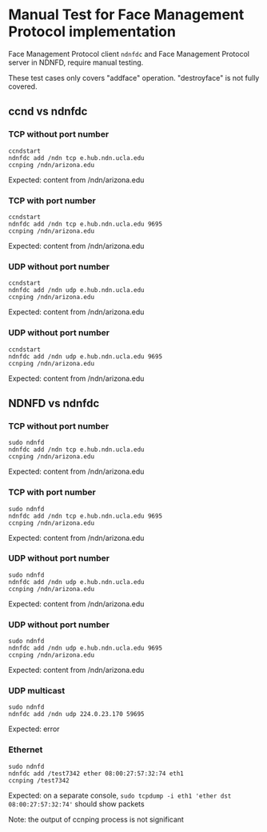 # Manual Test for Face Management Protocol implementation

Face Management Protocol client `ndnfdc` and Face Management Protocol server in NDNFD, require manual testing.

These test cases only covers "addface" operation. "destroyface" is not fully covered.

## ccnd vs ndnfdc

### TCP without port number

	ccndstart
	ndnfdc add /ndn tcp e.hub.ndn.ucla.edu
	ccnping /ndn/arizona.edu

Expected: content from /ndn/arizona.edu

### TCP with port number

	ccndstart
	ndnfdc add /ndn tcp e.hub.ndn.ucla.edu 9695
	ccnping /ndn/arizona.edu

Expected: content from /ndn/arizona.edu

### UDP without port number

	ccndstart
	ndnfdc add /ndn udp e.hub.ndn.ucla.edu
	ccnping /ndn/arizona.edu

Expected: content from /ndn/arizona.edu

### UDP without port number

	ccndstart
	ndnfdc add /ndn udp e.hub.ndn.ucla.edu 9695
	ccnping /ndn/arizona.edu

Expected: content from /ndn/arizona.edu

## NDNFD vs ndnfdc

### TCP without port number

	sudo ndnfd
	ndnfdc add /ndn tcp e.hub.ndn.ucla.edu
	ccnping /ndn/arizona.edu

Expected: content from /ndn/arizona.edu

### TCP with port number

	sudo ndnfd
	ndnfdc add /ndn tcp e.hub.ndn.ucla.edu 9695
	ccnping /ndn/arizona.edu

Expected: content from /ndn/arizona.edu

### UDP without port number

	sudo ndnfd
	ndnfdc add /ndn udp e.hub.ndn.ucla.edu
	ccnping /ndn/arizona.edu

Expected: content from /ndn/arizona.edu

### UDP without port number

	sudo ndnfd
	ndnfdc add /ndn udp e.hub.ndn.ucla.edu 9695
	ccnping /ndn/arizona.edu

Expected: content from /ndn/arizona.edu

### UDP multicast

	sudo ndnfd
	ndnfdc add /ndn udp 224.0.23.170 59695

Expected: error

### Ethernet

	sudo ndnfd
	ndnfdc add /test7342 ether 08:00:27:57:32:74 eth1
	ccnping /test7342

Expected: on a separate console, `sudo tcpdump -i eth1 'ether dst 08:00:27:57:32:74'` should show packets

Note: the output of ccnping process is not significant

